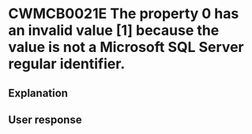 # CWMCB0021E The property 0 has an invalid value [1] because the value is not a Microsoft SQL Server regular identifier.

## Explanation

## User response